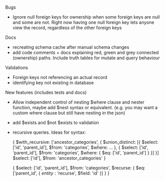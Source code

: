 Bugs
- Ignore null foreign keys for ownership when some foreign keys are null and some are not. Right now having one null foreign key lets anyone view the record, regardless of the other foreign keys

Docs
- recreating schema cache after manual schema changes
- add code comments + docs explaining red, green and grey connected (ownership) paths. Include truth tables for mutate and query behaviour

Validations
- Foreign keys not referencing an actual record
- identifying key not existing in database

New features (includes tests and docs)
- Allow independent control of nesting $where clause and nester function, maybe add $nest syntax or equivalent. (e.g. you may want a custom where clause but still have nesting in the json)
- add $exists and $not $exists to validation
- recursive queries. Ideas for syntax:

  {
    $with_recursive: ['ancestor_categories', {
      $union_distinct: [{
        $select: ['id', 'parent_id'],
        $from: 'categories',
        $where: ...
      }, {
        $select: ['id', 'parent_id'],
        $from: 'categories',
        $where: {
          $eq: ['id', 'parent_id']
        }
      }]
    }]
    $select: ['id'],
    $from: 'ancestor_categories'
  }

  {
    $select: ['id', 'parent_id'],
    $from: 'categories',
    $recurse: {
      $eq: ['parent_id', {
        $entity: '$recurse',
        $field: 'id'
      }]
    }
  }